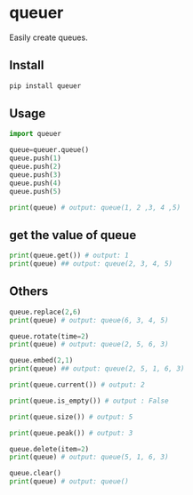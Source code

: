 # queuer
Easily create queues.
## Install
```py
pip install queuer
```
## Usage
```py
import queuer

queue=queuer.queue()
queue.push(1)
queue.push(2)
queue.push(3)
queue.push(4)
queue.push(5)

print(queue) # output: queue(1, 2 ,3, 4 ,5)
```
## get the value of queue
```py
print(queue.get()) # output: 1
print(queue) ## output: queue(2, 3, 4, 5)
```
## Others
```py
queue.replace(2,6)
print(queue) # output: queue(6, 3, 4, 5)

queue.rotate(time=2)
print(queue) # output: queue(2, 5, 6, 3)

queue.embed(2,1)
print(queue) ## output: queue(2, 5, 1, 6, 3)

print(queue.current()) # output: 2

print(queue.is_empty()) # output : False

print(queue.size()) # output: 5

print(queue.peak()) # output: 3

queue.delete(item=2)
print(queue) # output: queue(5, 1, 6, 3)

queue.clear()
print(queue) # output: queue()
```
